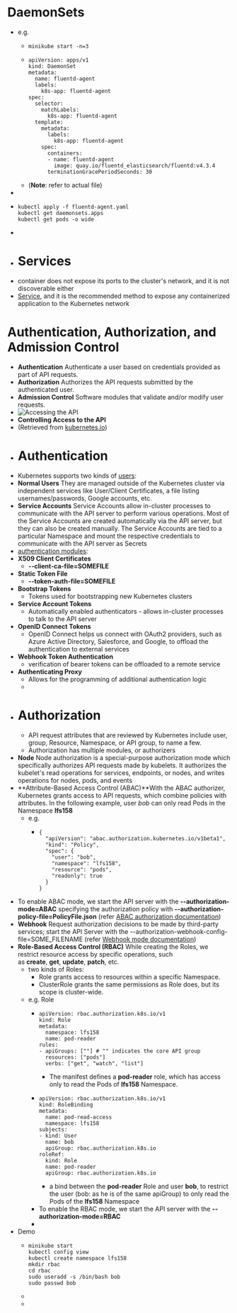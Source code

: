 # DaemonSets
- e.g.
	- ```
	  minikube start -n=3
	  ```
	- ```
	  apiVersion: apps/v1
	  kind: DaemonSet
	  metadata:
	    name: fluentd-agent
	    labels:
	      k8s-app: fluentd-agent
	  spec:
	    selector:
	      matchLabels:
	        k8s-app: fluentd-agent
	    template:
	      metadata:
	        labels:
	          k8s-app: fluentd-agent
	      spec:
	        containers:
	        - name: fluentd-agent
	          image: quay.io/fluentd_elasticsearch/fluentd:v4.3.4
	        terminationGracePeriodSeconds: 30
	  ```
	- (**Note**: refer to actual file)
-
- ```
  kubectl apply -f fluentd-agent.yaml
  kubectl get daemonsets.apps
  kubectl get pods -o wide
  ```
-
- # Services
- container does not expose its ports to the cluster's network, and it is not discoverable either
- [Service](https://kubernetes.io/docs/concepts/services-networking/service/), and it is the recommended method to expose any containerized application to the Kubernetes network
# Authentication, Authorization, and Admission Control
- **Authentication** Authenticate a user based on credentials provided as part of API requests.
- **Authorization** Authorizes the API requests submitted by the authenticated user.
- **Admission Control** Software modules that validate and/or modify user requests.
- ![Accessing the API](https://courses.edx.org/asset-v1:LinuxFoundationX+LFS158x+1T2022+type@asset+block@Controlling_Access_to_the_API.png)
- **Controlling Access to the API**
- (Retrieved from [kubernetes.io](https://kubernetes.io/docs/concepts/security/controlling-access/))
- # Authentication
- Kubernetes supports two kinds of [users](https://kubernetes.io/docs/reference/access-authn-authz/authentication/#users-in-kubernetes):
- **Normal Users**
  They are managed outside of the Kubernetes cluster via independent services like User/Client Certificates, a file listing usernames/passwords, Google accounts, etc.
- **Service Accounts**
  Service Accounts allow in-cluster processes to communicate with the API server to perform various operations. Most of the Service Accounts are created automatically via the API server, but they can also be created manually. The Service Accounts are tied to a particular Namespace and mount the respective credentials to communicate with the API server as Secrets
- [authentication modules](https://kubernetes.io/docs/reference/access-authn-authz/authentication/#authentication-strategies):
- **X509 Client Certificates**
	- **--client-ca-file=SOMEFILE**
- **Static Token File**
	- **--token-auth-file=SOMEFILE**
- **Bootstrap Tokens**
	- Tokens used for bootstrapping new Kubernetes clusters
- **Service Account Tokens**
	- Automatically enabled authenticators - allows in-cluster processes to talk to the API server
- **OpenID Connect Tokens**
	- OpenID Connect helps us connect with OAuth2 providers, such as Azure Active Directory, Salesforce, and Google, to offload the authentication to external services
- **Webhook Token Authentication**
	- verification of bearer tokens can be offloaded to a remote service
- **Authenticating Proxy**
	- Allows for the programming of additional authentication logic
	-
- # Authorization
	- API request attributes that are reviewed by Kubernetes include user, group, Resource, Namespace, or API group, to name a few.
	- Authorization has multiple modules, or authorizers
- **Node** Node authorization is a special-purpose authorization mode which specifically authorizes API requests made by kubelets. It authorizes the kubelet's read operations for services, endpoints, or nodes, and writes operations for nodes, pods, and events
- **Attribute-Based Access Control (ABAC)**With the ABAC authorizer, Kubernetes grants access to API requests, which combine policies with attributes. In the following example, user *bob* can only read Pods in the Namespace **lfs158**
	- e.g.
		- ```
		  {
		    "apiVersion": "abac.authorization.kubernetes.io/v1beta1",
		    "kind": "Policy",
		    "spec": {
		      "user": "bob",
		      "namespace": "lfs158",
		      "resource": "pods",
		      "readonly": true
		    }
		  }
		  ```
- To enable ABAC mode, we start the API server with the **--authorization-mode=ABAC** specifying the authorization policy with **--authorization-policy-file=PolicyFile.json** (refer [ABAC authorization documentation](https://kubernetes.io/docs/reference/access-authn-authz/abac/))
- **Webhook** Request authorization decisions to be made by third-party services; start the API Server with the --authorization-webhook-config-file=SOME_FILENAME (refer [Webhook mode documentation](https://kubernetes.io/docs/reference/access-authn-authz/webhook/))
- **Role-Based Access Control (RBAC)** While creating the Roles, we restrict resource access by specific operations, such as **create**, **get**, **update**, **patch**, etc.
	- two kinds of Roles:
		- Role grants access to resources within a specific Namespace.
		- ClusterRole grants the same permissions as Role does, but its scope is cluster-wide.
	- e.g. Role
		- ```
		  apiVersion: rbac.authorization.k8s.io/v1
		  kind: Role
		  metadata:
		    namespace: lfs158
		    name: pod-reader
		  rules:
		  - apiGroups: [""] # "" indicates the core API group
		    resources: ["pods"]
		    verbs: ["get", "watch", "list"]
		  ```
			- The manifest defines a **pod-reader** role, which has access only to read the Pods of **lfs158** Namespace.
		- ```
		  apiVersion: rbac.authorization.k8s.io/v1
		  kind: RoleBinding
		  metadata:
		    name: pod-read-access
		    namespace: lfs158
		  subjects:
		  - kind: User
		    name: bob
		    apiGroup: rbac.authorization.k8s.io
		  roleRef:
		    kind: Role
		    name: pod-reader
		    apiGroup: rbac.authorization.k8s.io
		  ```
			- a bind between the **pod-reader** Role and user **bob**, to restrict the user (bob: as he is of the same apiGroup) to only read the Pods of the **lfs158** Namespace
		- To enable the RBAC mode, we start the API server with the **--authorization-mode=RBAC**
		-
- Demo
	- ```
	  minikube start
	  kubectl config view
	  kubectl create namespace lfs158
	  mkdir rbac
	  cd rbac
	  sudo useradd -s /bin/bash bob
	  sudo passwd bob
	  
	  ```
	-
	-